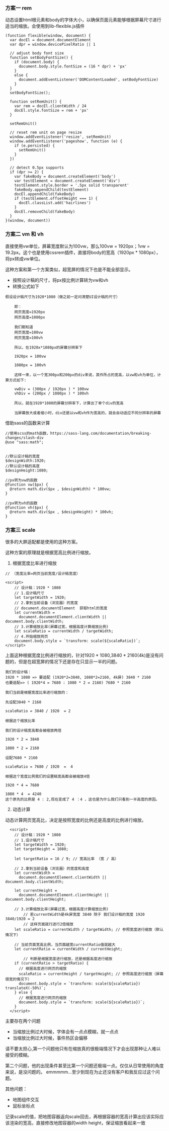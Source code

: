 ### 方案一 rem

动态设置html根元素和body的字体大小，以确保页面元素能够根据屏幕尺寸进行适当的缩放。会使用到lib-flexible.js插件

```
(function flexible(window, document) {
  var docEl = document.documentElement
  var dpr = window.devicePixelRatio || 1

  // adjust body font size
  function setBodyFontSize() {
    if (document.body) {
      document.body.style.fontSize = (16 * dpr) + 'px'
    }
    else {
      document.addEventListener('DOMContentLoaded', setBodyFontSize)
    }
  }
  setBodyFontSize();

  function setRemUnit() {
    var rem = docEl.clientWidth / 24
    docEl.style.fontSize = rem + 'px'
  }

  setRemUnit()

  // reset rem unit on page resize
  window.addEventListener('resize', setRemUnit)
  window.addEventListener('pageshow', function (e) {
    if (e.persisted) {
      setRemUnit()
    }
  })

  // detect 0.5px supports
  if (dpr >= 2) {
    var fakeBody = document.createElement('body')
    var testElement = document.createElement('div')
    testElement.style.border = '.5px solid transparent'
    fakeBody.appendChild(testElement)
    docEl.appendChild(fakeBody)
    if (testElement.offsetHeight === 1) {
      docEl.classList.add('hairlines')
    }
    docEl.removeChild(fakeBody)
  }
}(window, document))

```

### 方案二 vm 和 vh

直接使用vw单位，屏幕宽度默认为100vw，那么100vw = 1920px；1vw = 19.2px。这个也是使用cssrem插件，直接将body的宽高（1920px * 1080px），将px转成vw单位。

这种方案和第一个方案类似，超宽屏的情况下也是不能全部显示。

- 按照设计稿的尺寸，将px按比例计算转为vw和vh
- 转换公式如下

```
假设设计稿尺寸为1920*1080（做之前一定问清楚UI设计稿的尺寸）

	即：
	网页宽度=1920px
	网页高度=1080px

	我们都知道
	网页宽度=100vw
	网页宽度=100vh
	
	所以，在1920x*1080px的屏幕分辨率下
	
	1920px = 100vw
	
	1080px = 100vh
	
	这样一来，以一个宽300px和200px的div来说，其作所占的宽高，以vw和vh为单位，计算方式如下:
	
	vwDiv = (300px / 1920px ) * 100vw
	vhDiv = (200px / 1080px ) * 100vh
	
	所以，就在1920*1080的屏幕分辨率下，计算出了单个div的宽高
	
	当屏幕放大或者缩小时，div还是以vw和vh作为宽高的，就会自动适应不同分辨率的屏幕
```

借助sass的函数来计算
```
//使用scss的math函数，https://sass-lang.com/documentation/breaking-changes/slash-div
@use "sass:math"; 


//默认设计稿的宽度
$designWidth:1920;
//默认设计稿的高度
$designHeight:1080;

//px转为vw的函数
@function vw($px) {
  @return math.div($px , $designWidth) * 100vw;
}

//px转为vh的函数
@function vh($px) {  
  @return math.div($px , $designHeight) * 100vh;
}
```

### 方案三 scale

很多的大屏适配都是使用的这种方案。

这种方案的原理就是根据宽高比例进行缩放。

1. 根据宽度比率进行缩放

```
// （宽度比率=网页当前宽度/设计稿宽度）

<script>
    // 设计稿：1920 * 1080
    // 1.设计稿尺寸
    let targetWidth = 1920;
    // 2.拿到当前设备（浏览器）的宽度
    // document.documentElement  获取html的宽度
    let currentWidth =
      document.documentElement.clientWidth || document.body.clientWidth;
    // 3.计算缩放比率(屏幕过宽，根据高度计算缩放比例)
    let scaleRatio = currentWidth / targetWidth; 
    // 4.开始缩放网页
    document.body.style = `transform: scale(${scaleRatio})`;
</script>
```

上面这种根据宽度比例进行缩放的，针对1920 * 1080,3840 * 2160(4k)是没有问题的，但是在超宽屏的情况下还是存在只显示一半的问题。

```
我们的设计稿：
1920 * 1080 => 要适配 (1920*2=3840, 1080*2=2160, 4k屏) 3840 * 2160
也要适配=> ( 1920*4 = 7680 : 1080 * 2 = 2160) 7680 * 2160 

我们当前是根据宽度比率进行缩放的：

先设配3840 * 2160

scaleRatio = 3840 / 1920  = 2

根据这个缩放比率

我们的设计稿宽高都会被缩放两倍

1920 * 2 = 3840

1080 * 2 = 2160

设配7680 * 2160

scaleRatio = 7680 / 1920  =  4

根据这个宽度比例我们的设置稿宽高都会被缩放4倍

1920 * 4 = 7680

1080 * 4  = 4240 
这个原先的比例是 4 : 2,现在变成了 4 ：4 ，这也是为什么我们只看到一半高度的原因。 
```

2. 动态计算

动态计算网页宽高比，决定是按照宽度的比例还是高度的比例进行缩放。
```
  <script>
    // 设计稿：1920 * 1080
    // 1.设计稿尺寸
    let targetWidth = 1920;
    let targetHeight = 1080;

    let targetRatio = 16 / 9; // 宽高比率 （宽 / 高）

    // 2.拿到当前设备（浏览器）的宽度和高度
    let currentWidth =
      document.documentElement.clientWidth || document.body.clientWidth;

    let currentHeight =
      document.documentElement.clientHeight || document.body.clientHeight;

    // 3.计算缩放比率(屏幕过宽，根据高度计算缩放比例)
		// 若currentWidth是4k屏宽度 3840 除于 我们设计稿的宽度 1920  3840/1920 = 2
		// 这样页面就行进行2倍缩放
    let scaleRatio = currentWidth / targetWidth; // 参照宽度进行缩放（默认情况下）
		
    // 当前页面宽高比例，当页面越宽currentRatio值就越大
    let currentRatio = currentWidth / currentHeight;
		
		// 判断是根据宽度进行缩放，还是根据高度进行缩放
    if (currentRatio > targetRatio) {
      // 根据高度进行网页的缩放
      scaleRatio = currentHeight / targetHeight; // 参照高度进行缩放（屏幕很宽的情况下）
      document.body.style = `transform: scale(${scaleRatio}) translateX(-50%)`;
    } else {
      // 根据宽度进行网页的缩放
      document.body.style = `transform: scale(${scaleRatio})`;
    }
  </script>
```

主要存在两个问题

- 当缩放比例过大时候，字体会有一点点模糊，就一点点
- 当缩放比例过大时候，事件热区会偏移

请不要太担心,第一个问题他只有在缩放真的很极端情况下才会出现那种让人难以接受的模糊。

第二个问题，他的出现条件甚至比第一个问题还极端一点。仅仅从日常使用的角度来说，是没问题的。 emmmmm...至少到现在为止还没有客户和我反应过这个问题。

其他问题：

- 地图组件交互
- 鼠标坐标点

记录scale的值，把地图容器返向scale回去，再根据容器的宽高计算出应该实际应该渲染的宽高，直接修改地图容器的width height，保证缩放看起来一致
